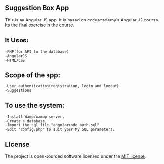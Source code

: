 ## Suggestion Box App
This is an Angular JS app.
It is based on codeacademy's Angular JS course.
Its the final exercise in the course.

## It Uses:
	-PHP(for API to the database)
	-AngularJS
	-HTML/CSS
	
## Scope of the app:
	-User authentication(registration, login and logout)
	-Suggestions
	
## To use the system:
	-Install Wamp/xampp server.
	-Create a database.
	-Import the sql file "angularcode_auth.sql"
	-Edit "config.php" to suit your My SQL parameters.

## License
The project is open-sourced software licensed under the [MIT license](http://opensource.org/licenses/MIT).